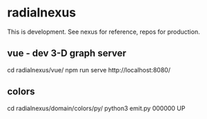 # radialnexus

This is development.  See nexus for reference, repos for production.

## vue - dev 3-D graph server
cd radialnexus/vue/
npm run serve
http://localhost:8080/


## colors

cd radialnexus/domain/colors/py/
python3 emit.py 000000 UP



